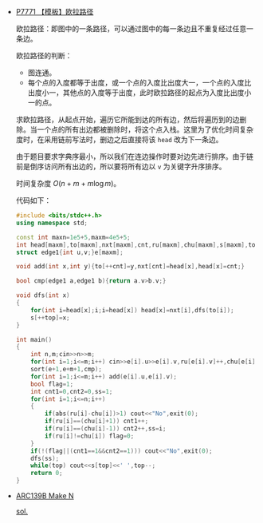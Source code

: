 - [P7771 【模板】欧拉路径](https://www.luogu.com.cn/problem/P7771)

  欧拉路径：即图中的一条路径，可以通过图中的每一条边且不重复经过任意一条边。

  欧拉路径的判断：

  - 图连通。
  - 每个点的入度都等于出度，或一个点的入度比出度大一，一个点的入度比出度小一，其他点的入度等于出度，此时欧拉路径的起点为入度比出度小一的点。

  求欧拉路径，从起点开始，遍历它所能到达的所有边，然后将遍历到的边删除。当一个点的所有出边都被删除时，将这个点入栈。这里为了优化时间复杂度时，在采用链前写法时，删边之后直接将该 `head` 改为下一条边。

  由于题目要求字典序最小，所以我们在连边操作时要对边先进行排序。由于链前是倒序访问所有出边的，所以要将所有边以 `v` 为关键字升序排序。

  时间复杂度 $O(n+m+m\log m)$。

  代码如下：

  ```cpp
  #include <bits/stdc++.h>
  using namespace std;
  
  const int maxn=1e5+5,maxm=4e5+5;
  int head[maxm],to[maxm],nxt[maxm],cnt,ru[maxm],chu[maxm],s[maxm],top;
  struct edge1{int u,v;}e[maxm];
  
  void add(int x,int y){to[++cnt]=y,nxt[cnt]=head[x],head[x]=cnt;}
  
  bool cmp(edge1 a,edge1 b){return a.v>b.v;}
  
  void dfs(int x)
  {
      for(int i=head[x];i;i=head[x]) head[x]=nxt[i],dfs(to[i]);
      s[++top]=x;
  }
  
  int main()
  {
      int n,m;cin>>n>>m;
      for(int i=1;i<=m;i++) cin>>e[i].u>>e[i].v,ru[e[i].v]++,chu[e[i].u]++;
      sort(e+1,e+m+1,cmp);
      for(int i=1;i<=m;i++) add(e[i].u,e[i].v);
      bool flag=1;
      int cnt1=0,cnt2=0,ss=1;
      for(int i=1;i<=n;i++)
      {
          if(abs(ru[i]-chu[i])>1) cout<<"No",exit(0);
          if(ru[i]==(chu[i]+1)) cnt1++;
          if(ru[i]==(chu[i]-1)) cnt2++,ss=i;
          if(ru[i]!=chu[i]) flag=0;
      }
      if(!(flag||(cnt1==1&&cnt2==1))) cout<<"No",exit(0);
      dfs(ss);
      while(top) cout<<s[top]<<' ',top--;
      return 0;
  }
  ```


- [ARC139B Make N](https://www.luogu.com.cn/problem/AT_arc139_b)

  [sol.](https://www.luogu.com.cn/blog/822239/solution-at-arc139-b)